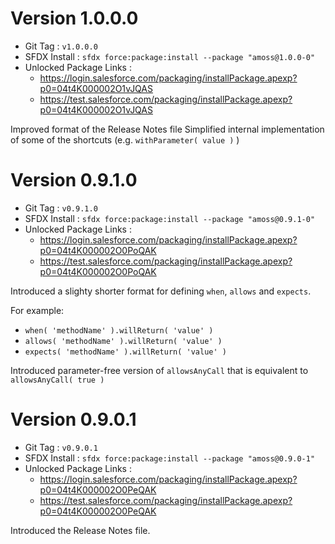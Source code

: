 # Version 1.0.0.0

* Git Tag                : `v1.0.0.0`
* SFDX Install           : `sfdx force:package:install --package "amoss@1.0.0-0"`
* Unlocked Package Links :
  * https://login.salesforce.com/packaging/installPackage.apexp?p0=04t4K000002O1vJQAS
  * https://test.salesforce.com/packaging/installPackage.apexp?p0=04t4K000002O1vJQAS

Improved format of the Release Notes file
Simplified internal implementation of some of the shortcuts (e.g. `withParameter( value )` )

# Version 0.9.1.0

* Git Tag                : `v0.9.1.0`
* SFDX Install           : `sfdx force:package:install --package "amoss@0.9.1-0"`
* Unlocked Package Links :
  * https://login.salesforce.com/packaging/installPackage.apexp?p0=04t4K000002O0PoQAK
  * https://test.salesforce.com/packaging/installPackage.apexp?p0=04t4K000002O0PoQAK

Introduced a slighty shorter format for defining `when`, `allows` and `expects`.

For example:
* `when( 'methodName' ).willReturn( 'value' )`
* `allows( 'methodName' ).willReturn( 'value' )`
* `expects( 'methodName' ).willReturn( 'value' )`

Introduced parameter-free version of `allowsAnyCall` that is equivalent to `allowsAnyCall( true )`

# Version 0.9.0.1

* Git Tag                : `v0.9.0.1`
* SFDX Install           : `sfdx force:package:install --package "amoss@0.9.0-1"`
* Unlocked Package Links :
  * https://login.salesforce.com/packaging/installPackage.apexp?p0=04t4K000002O0PeQAK
  * https://test.salesforce.com/packaging/installPackage.apexp?p0=04t4K000002O0PeQAK

Introduced the Release Notes file.
